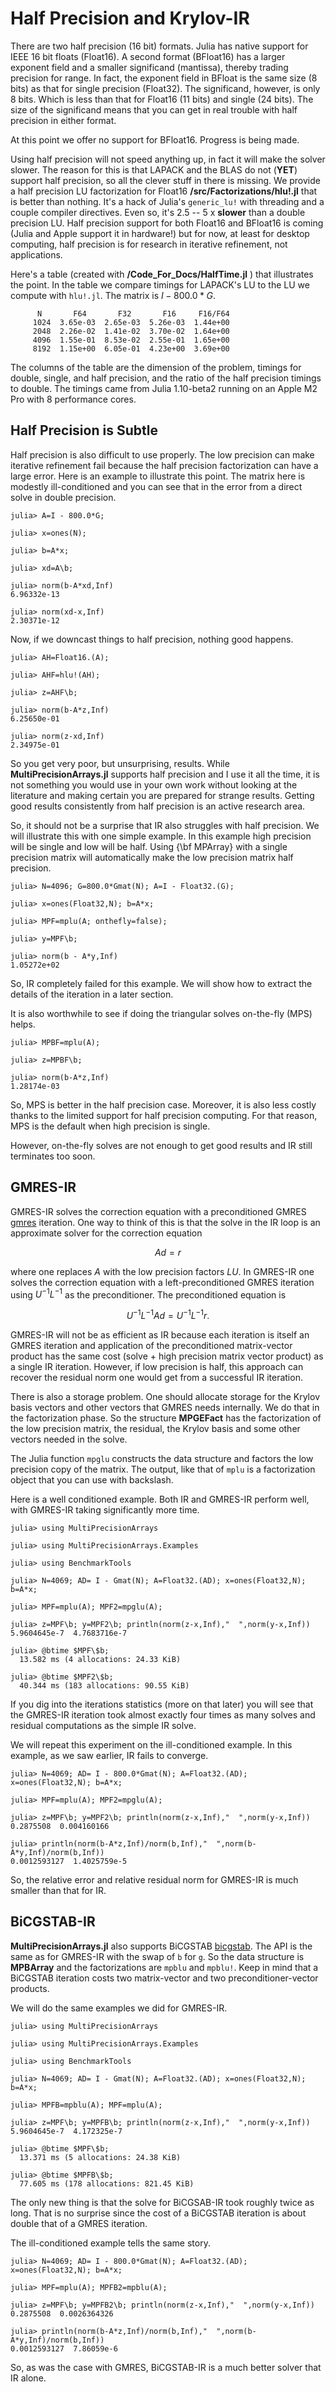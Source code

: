 # Half Precision and Krylov-IR

There are two half precision (16 bit) formats. Julia has native
support for IEEE 16 bit floats (Float16). A second format
(BFloat16) has a larger exponent field and a smaller 
significand (mantissa), thereby
trading precision for range. In fact, the exponent field in BFloat is
the same size (8 bits) as that for single precision (Float32). The 
significand, however, is only 8 bits. Which is less than that for 
Float16 (11 bits) and single (24 bits). The size of the significand
means that you can get in real trouble with half precision in either
format.  

At this point we offer no support for BFloat16. Progress is being
made.

Using half precision will not speed anything up, in fact it will make 
the solver slower. The reason for this is that LAPACK and the BLAS 
do not (__YET__) support half precision, so all the clever stuff in
there is missing. We provide a half precision LU
factorization for Float16
 __/src/Factorizations/hlu!.jl__ that is better than nothing. 
It's a hack of Julia's  ```generic_lu!``` with threading and a couple
compiler directives. Even so, it's 2.5 -- 5 x __slower__ than a 
double precision LU. Half precision support for both Float16
and BFloat16 is coming 
(Julia and Apple support it in hardware!) but for now, at least for desktop
computing, half precision is for
research in iterative refinement, not applications. 


Here's a table (created with  __/Code_For_Docs/HalfTime.jl__ ) that illustrates the point. In the table we compare timings for
LAPACK's LU to the LU we compute with ```hlu!.jl```. The matrix is 
$I-800.0*G$.

```
      N       F64       F32       F16     F16/F64 
     1024  3.65e-03  2.65e-03  5.26e-03  1.44e+00 
     2048  2.26e-02  1.41e-02  3.70e-02  1.64e+00 
     4096  1.55e-01  8.53e-02  2.55e-01  1.65e+00 
     8192  1.15e+00  6.05e-01  4.23e+00  3.69e+00 
```
The columns of the table are the dimension of the problem, timings
for double, single, and half precision, and the ratio of the half
precision timings to double. The timings came from Julia 1.10-beta2
running on an Apple M2 Pro with 8 performance cores.

## Half Precision is Subtle

Half precision is also difficult to use properly. The low precision can 
make iterative refinement fail because the half precision factorization 
can have a large error. Here is an example to illustrate this point. 
The matrix here is modestly ill-conditioned and you can see that in the 
error from a direct solve in double precision.

```
julia> A=I - 800.0*G;

julia> x=ones(N);

julia> b=A*x;

julia> xd=A\b;

julia> norm(b-A*xd,Inf)
6.96332e-13

julia> norm(xd-x,Inf)
2.30371e-12
```
Now, if we downcast things to half precision, nothing good happens.
```
julia> AH=Float16.(A);

julia> AHF=hlu!(AH);

julia> z=AHF\b;

julia> norm(b-A*z,Inf)
6.25650e-01

julia> norm(z-xd,Inf)
2.34975e-01
```
So you get very poor, but unsurprising, results. While __MultiPrecisionArrays.jl__ supports half precision and I use it all the time, it is not something you would use in your own
work without looking at the literature and making certain you are prepared for strange results. Getting good results consistently from half precision is an active research area.

So, it should not be a surprise that IR also struggles with half precision.
We will illustrate this with one simple example. In this example high
precision will be single and low will be half. Using {\bf MPArray} with
a single precision matrix will automatically make the low precision matrix
half precision.
```
julia> N=4096; G=800.0*Gmat(N); A=I - Float32.(G);

julia> x=ones(Float32,N); b=A*x;

julia> MPF=mplu(A; onthefly=false);

julia> y=MPF\b;

julia> norm(b - A*y,Inf)
1.05272e+02
```
So, IR completely failed for this example. We will show how to extract
the details of the iteration in a later section.

It is also worthwhile to see if doing the triangular solves on-the-fly
(MPS) helps. 

```
julia> MPBF=mplu(A);

julia> z=MPBF\b;

julia> norm(b-A*z,Inf)
1.28174e-03
```
So, MPS is better in the half precision case. Moreover, it is also less
costly thanks to the limited support for half precision computing.
For that reason, MPS is the default when high precision is single.

However, on-the-fly solves are not enough to get good results and IR
still terminates too soon.

## GMRES-IR

GMRES-IR solves the correction equation
with a preconditioned GMRES [gmres](@cite) iteration. One way to think of this
is that the solve in the IR loop is an approximate solver for the
correction equation
```math
A d = r
```
where one replaces $A$ with the low precision factors
$LU$. In GMRES-IR one solves the correction
equation with a left-preconditioned GMRES iteration using
$U^{-1} L^{-1}$ as
the preconditioner. The preconditioned equation is
```math
U^{-1} L^{-1}  A d = U^{-1} L^{-1} r.
```

GMRES-IR will not be as efficient as IR because each iteration is itself
an GMRES iteration and application of the preconditioned matrix-vector
product has the same cost (solve + high precision matrix vector product)
as a single IR iteration. However, if low precision is half, this approach
can recover the residual norm one would get from a successful IR iteration.

There is also a storage problem. One should allocate storage for the Krylov
basis vectors and other vectors that GMRES needs internally. We do that
in the factorization phase. So the structure __MPGEFact__ has the 
factorization of the low precision matrix, the residual, the Krylov
basis and some other vectors needed in the solve. 

The Julia function
```mpglu``` constructs the data structure and factors the low precision
copy of the matrix. The output, like that of ```mplu``` is a factorization
object that you can use with backslash.

Here is a well conditioned example. Both IR and GMRES-IR perform well, with
GMRES-IR taking significantly more time.  

```
julia> using MultiPrecisionArrays

julia> using MultiPrecisionArrays.Examples

julia> using BenchmarkTools

julia> N=4069; AD= I - Gmat(N); A=Float32.(AD); x=ones(Float32,N); b=A*x;

julia> MPF=mplu(A); MPF2=mpglu(A);

julia> z=MPF\b; y=MPF2\b; println(norm(z-x,Inf),"  ",norm(y-x,Inf))
5.9604645e-7  4.7683716e-7

julia> @btime $MPF\$b;
  13.582 ms (4 allocations: 24.33 KiB)

julia> @btime $MPF2\$b;
  40.344 ms (183 allocations: 90.55 KiB)
```

If you dig into the iterations statistics (more on that later) you
will see that the GMRES-IR iteration took almost exactly four times
as many solves and residual computations as the simple IR solve.

We will repeat this experiment on the ill-conditioned example. In this
example, as we saw earlier, IR fails to converge.

```
julia> N=4069; AD= I - 800.0*Gmat(N); A=Float32.(AD); x=ones(Float32,N); b=A*x;
        
julia> MPF=mplu(A); MPF2=mpglu(A);

julia> z=MPF\b; y=MPF2\b; println(norm(z-x,Inf),"  ",norm(y-x,Inf))
0.2875508  0.004160166

julia> println(norm(b-A*z,Inf)/norm(b,Inf),"  ",norm(b-A*y,Inf)/norm(b,Inf))
0.0012593127  1.4025759e-5
```
So, the relative error and relative residual norm for GMRES-IR
is much smaller than that for IR.


## BiCGSTAB-IR

__MultiPrecisionArrays.jl__ also supports BiCGSTAB [bicgstab](@cite). The
API is the same as for GMRES-IR with the swap of ```b``` for ```g```. So the
data structure is __MPBArray__ and the factorizations are
```mpblu``` and ```mpblu!```. Keep in mind that a BiCGSTAB iteration costs
two matrix-vector and two preconditioner-vector products.

We will do the same examples we did for GMRES-IR.
```
julia> using MultiPrecisionArrays

julia> using MultiPrecisionArrays.Examples

julia> using BenchmarkTools

julia> N=4069; AD= I - Gmat(N); A=Float32.(AD); x=ones(Float32,N); b=A*x;

julia> MPFB=mpblu(A); MPF=mplu(A);

julia> z=MPF\b; y=MPFB\b; println(norm(z-x,Inf),"  ",norm(y-x,Inf))
5.9604645e-7  4.172325e-7

julia> @btime $MPF\$b;
  13.371 ms (5 allocations: 24.38 KiB)

julia> @btime $MPFB\$b;
  77.605 ms (178 allocations: 821.45 KiB)
```
The only new thing is that the solve for BiCGSAB-IR took roughly twice
as long. That is no surprise since the cost of a BiCGSTAB iteration is
about double that of a GMRES iteration.

The ill-conditioned example tells the same story.
```
julia> N=4069; AD= I - 800.0*Gmat(N); A=Float32.(AD); x=ones(Float32,N); b=A*x;

julia> MPF=mplu(A); MPFB2=mpblu(A);

julia> z=MPF\b; y=MPFB2\b; println(norm(z-x,Inf),"  ",norm(y-x,Inf))
0.2875508  0.0026364326

julia> println(norm(b-A*z,Inf)/norm(b,Inf),"  ",norm(b-A*y,Inf)/norm(b,Inf))
0.0012593127  7.86059e-6
```
So, as was the case with GMRES, BiCGSTAB-IR is a much better solver
that IR alone.

